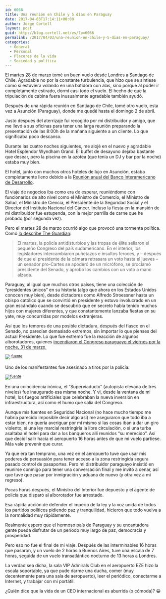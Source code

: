 ```yaml
---
id: 6066
title: Una reunión en Chile y 5 días en Paraguay
date: 2017-04-03T17:14:11+00:00
author: Jorge Cortell
layout: post
guid: http://blog.cortell.net/es/?p=6066
permalink: /2017/04/03/una-reunion-en-chile-y-5-dias-en-paraguay/
categories:
  - General
  - Personal
  - Placeres de la vida
  - Sociedad y polí­tica
---
```

El martes 28 de marzo tomé un buen vuelo desde Londres a Santiago de Chile. Agradable no por la constante turbulencia, que hizo que se sintiese como si estuviera volando en una batidora con alas, sino porque al poder ir completamente estirado, dormí casi todo el vuelo. El hecho de que la tripulación de cabina fuera inusualmente agradable también ayudó.

Después de una rápida reunión en Santiago de Chile, tomé otro vuelo, esta vez a Asunción (Paraguay), donde me quedé hasta el domingo 2 de abril.

Justo después del aterrizaje fui recogido por mi distribuidor y amigo, que me llevó a sus oficinas para tener una larga reunión preparando la presentación de las 8:00h de la mañana siguiente a un cliente. Lo que significaba poco descanso.

Durante las cuatro noches siguientes, me alojé en el nuevo y agradable Hotel Esplendor Wyndham Grand. El buffet de desayuno dejaba bastante que desear, pero la piscina en la azotea (que tenía un DJ y bar por la noche) estaba muy bien.

El hotel, junto con muchos otros hoteles de lujo en Asunción, estaba completamente lleno debido a la  [Reunión anual del Banco Interamericano de Desarrollo](http://events.iadb.org/calendar/eventDetail.aspx?lang=en&id=5109).

El viaje de negocios iba como era de esperar, reuniéndome con funcionarios de alto nivel como el Ministro de Comercio, el Ministro de Salud, el Ministro de Ciencia, el Presidente de la Seguridad Social y el Director del Instituto Nacional del Cáncer. Incluso la fiesta en la mansión de mi distribuidor fue estupenda, con la mejor parrilla de carne que he probado (por segunda vez).

Pero el martes 28 de marzo ocurrió algo que provocó una tormenta política. Como  [lo describe The Guardian](https://www.theguardian.com/world/2017/mar/30/paraguay-reelection-amend-constitution-horacio-cartes):

> El martes, la policía antidisturbios y las tropas de élite sellaron el pequeño Congreso del país sudamericano. En el interior, los legisladores intercambiaron puñetazos e insultos feroces, y &#8211; después de que el presidente de la cámara retrasara un voto hasta el jueves &#8211; un senador pro-Cartes se apoderó de un micrófono, se proclamó presidente del Senado, y aprobó los cambios con un voto a mano alzada.

Paraguay, al igual que muchos otros países, tiene una colección de &#8220;presidentes únicos&#8221; en su historia (algo que ahora en los Estados Unidos conocen muy bien), desde dictadores como Alfredo Stroessner hasta un obispo católico que se convirtió en presidente y estuvo involucrado en un gran escándalo cuando se descubrió que en secreto había tenido muchos hijos con mujeres diferentes, y que constantemente lanzaba fiestas en su yate, muy concurridas por modelos extranjeras.

Así que los temores de una posible dictadura, después del fiasco en el Senado, no parecían demasiado extremos, sin importar lo que pienses del actual Presidente. Lo que fue extremo fue la reacción de algunos alborotadores, quienes  [incendiaron el Congreso paraguayo el viernes por la noche, 31 de marzo.](http://www.reuters.com/article/us-paraguay-president-idUSKBN1722ZN)

 ![](https://cdnmundo2.img.sputniknews.com/images/106801/70/1068017083.jpg) <sup><a href="https://mundo.sputniknews.com/americalatina/201704011068016731 -paraguay-manifestantes-incendian-congreso / ">fuente</a></sup>

Uno de los manifestantes fue asesinado a tiros por la policía:

![](http://cdn.noticiaaldia.com.s3.amazonaws.com/wp-content/uploads/2017/04/0000223301-1.jpg)<sup><a href="http: / /noticiaaldia.com/2017/04/noche-de-disturbios-en-paraguay-termino-con-un-muerto-y-el-congreso-en-llamas/">fuente</a></sup>

En una coincidencia irónica, el &#8220;Superviaducto&#8221; (autopista elevada de tres niveles) fue inaugurado esa misma noche. Y vi, desde la ventana de mi hotel, los fuegos artificiales que celebraban la nueva inversión en infraestructura, así como el humo que salía del Congreso.

Aunque mis fuentes en Seguridad Nacional (no hace mucho tiempo me habría parecido imposible decir algo así) me aseguraron que todo iba a estar bien, no quería averiguar por mí mismo si las cosas iban a dar un giro violento, si una ley marcial restringiría la libre circulación, o si una turba asaltaba el hotel para dar a los banqueros allí reunidos &#8220;su merecido&#8221;. Así que decidí salir hacia el aeropuerto 16 horas antes de que mi vuelo partiese. Más vale prevenir que curar.

Ya que era tan temprano, una vez en el aeropuerto tuve que usar mis poderes de persuasión para tener acceso a la zona restringida segura pasado control de pasaportes. Pero mi distribuidor paraguayo insistió en reunirse conmigo para tener una conversación final y me invitó a cenar, así que tuve que pasar por inmigración y aduana de nuevo (y otra vez a mi regreso).

Pocas horas después, el Ministro del Interior fue depuesto y el agente de policía que disparó al alborotador fue arrestado.

Esa rápida acción de defender el imperio de la ley y la voz unida de todos los partidos políticos pidiendo paz y tranquilidad, hicieron que todo vuelva a la normalidad muy rápidamente.

Realmente espero que el hermoso país de Paraguay y su encantadora gente pueda disfrutar de un período muy largo de paz, democracia y prosperidad.
  
Pero eso no fue el final de mi viaje. Después de las interminables 16 horas que pasaron, y un vuelo de 2 horas a Buenos Aires, tuve una escala de 7 horas, seguida de un vuelo transatlántico nocturno de 13 horas a Londres.

La verdad sea dicha, la sala VIP Admirals Club en el aeropuerto EZE hizo la escala soportable, ya que pude darme una ducha, comer (muy decentemente para una sala de aeropuerto), leer el periódico, conectarme a Internet, y trabajar con mi portátil.

¿Quién dice que la vida de un CEO internacional es aburrida (o cómoda)? 😀